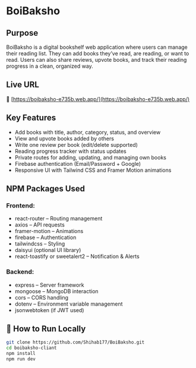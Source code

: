 # BoiBaksho

## Purpose
BoiBaksho is a digital bookshelf web application where users can manage their reading list. They can add books they’ve read, are reading, or want to read. Users can also share reviews, upvote books, and track their reading progress in a clean, organized way.

## Live URL
🔗 [https://boibaksho-e735b.web.app/](https://boibaksho-e735b.web.app/)

## Key Features
- Add books with title, author, category, status, and overview  
- View and upvote books added by others  
- Write one review per book (edit/delete supported)  
- Reading progress tracker with status updates  
- Private routes for adding, updating, and managing own books  
- Firebase authentication (Email/Password + Google)  
- Responsive UI with Tailwind CSS and Framer Motion animations  

## NPM Packages Used

### Frontend:
- react-router – Routing management  
- axios – API requests  
- framer-motion – Animations  
- firebase – Authentication  
- tailwindcss – Styling  
- daisyui (optional UI library)  
- react-toastify or sweetalert2 – Notification & Alerts  

### Backend:
- express – Server framework  
- mongoose – MongoDB interaction  
- cors – CORS handling  
- dotenv – Environment variable management  
- jsonwebtoken (if JWT used)  

## 🚀 How to Run Locally
```bash
git clone https://github.com/Shihab177/BoiBaksho.git
cd boibaksho-cliant
npm install
npm run dev
